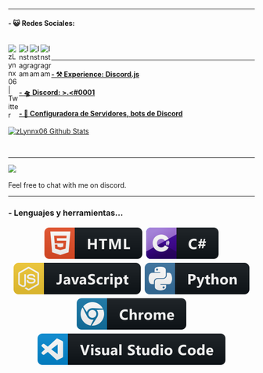 ***********************************
#### - 😺 Redes Sociales:

<br/>
<a href="https://twitter.com/zLynnx066">
  <img align="left" alt="zLynnx06 | Twitter" width="22px" src="https://cdn.jsdelivr.net/npm/simple-icons@v3/icons/twitter.svg" />
</a>
<a href="https://www.instagram.com/zlynnx066">
  <img align="left" alt="Instagram" width="22px" src="https://cdn.jsdelivr.net/npm/simple-icons@v3/icons/instagram.svg" />
  
</a>
<a href="https://discord.gg/4DWVqPvzw7">
  <img align="left" alt="Instagram" width="22px" src="https://cdn.discordapp.com/attachments/842581472997015563/864652824242421770/discord-logo--v1.png" />

</a>
<a href="https://open.spotify.com/user/31bkmbczqn4uv7wqtxfk5eytudpe">
  <img align="left" alt="Instagram" width="22px" src="https://cdn.discordapp.com/attachments/842581472997015563/864653729382400024/black-spotify-icon.png" />


<br />
  
***********************************
  
#### - ⚒ Experience: Discord.js

#### - 🛸 Discord: >.<឵឵឵#0001

#### - 📇 Configuradora de Servidores, bots de Discord


![zLynnx06 Github Stats](https://github-readme-stats.vercel.app/api?username=zLynnx06&show_icons=true&title_color=FF0176&icon_color=FA0000&text_color=9f9f9f&bg_color=151515)

<br />

*************

<a href="https://github.com/zLynnx06">
  <img src="https://github-readme-stats.vercel.app/api/top-langs/?username=zLynnx06&layout=compact" />
</a>


Feel free to chat with me on discord.
  
*************

### - Lenguajes y herramientas...

<p align="center">
 <img src="https://raw.githubusercontent.com/8bithemant/8bithemant/master/svg/dev/languages/html.svg" alt="Twitter" style="vertical-align:top; margin:4px"><img src="https://raw.githubusercontent.com/8bithemant/8bithemant/master/svg/dev/languages/csharp.svg"alt="Twitter" style="vertical-align:top; margin:4px"><img src="https://raw.githubusercontent.com/8bithemant/8bithemant/master/svg/dev/languages/js.svg" alt="Twitter" style="vertical-align:top; margin:4px"><img src="https://raw.githubusercontent.com/8bithemant/8bithemant/master/svg/dev/languages/python.svg" alt="Twitter" style="vertical-align:top; margin:4px"><img src="https://raw.githubusercontent.com/8bithemant/8bithemant/master/svg/dev/misc/chrome.svg" alt="Twitter" style="vertical-align:top; margin:4px"><img src="https://raw.githubusercontent.com/8bithemant/8bithemant/master/svg/dev/tools/visualstudio_code.svg" alt="Twitter" style="vertical-align:top; margin:4px">

</p>
